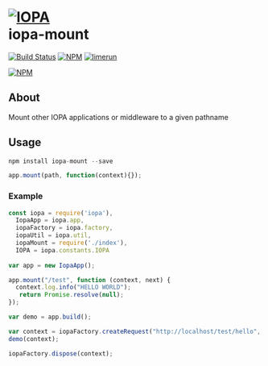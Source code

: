 # [![IOPA](http://iopa.io/iopa.png)](http://iopa.io)<br> iopa-mount

[![Build Status](https://api.shippable.com/projects/TBD/badge?branchName=master)](https://app.shippable.com/projects/TBD)
[![NPM](https://img.shields.io/badge/iopa-certified-99cc33.svg?style=flat-square)](http://iopa.io/)
[![limerun](https://img.shields.io/badge/limerun-certified-3399cc.svg?style=flat-square)](https://nodei.co/npm/limerun/)

[![NPM](https://nodei.co/npm/iopa-mount.png?downloads=true)](https://nodei.co/npm/iopa/)

## About

Mount other IOPA applications or middleware to a given pathname

## Usage

```js
npm install iopa-mount --save
```

```js
app.mount(path, function(context){});
```

### Example

```js
const iopa = require('iopa'),
  IopaApp = iopa.app,
  iopaFactory = iopa.factory,
  iopaUtil = iopa.util,
  iopaMount = require('./index'),
  IOPA = iopa.constants.IOPA
 
var app = new IopaApp();

app.mount("/test", function (context, next) {
  context.log.info("HELLO WORLD");
   return Promise.resolve(null);
});

var demo = app.build();

var context = iopaFactory.createRequest("http://localhost/test/hello", "GET");
demo(context);

iopaFactory.dispose(context);
```